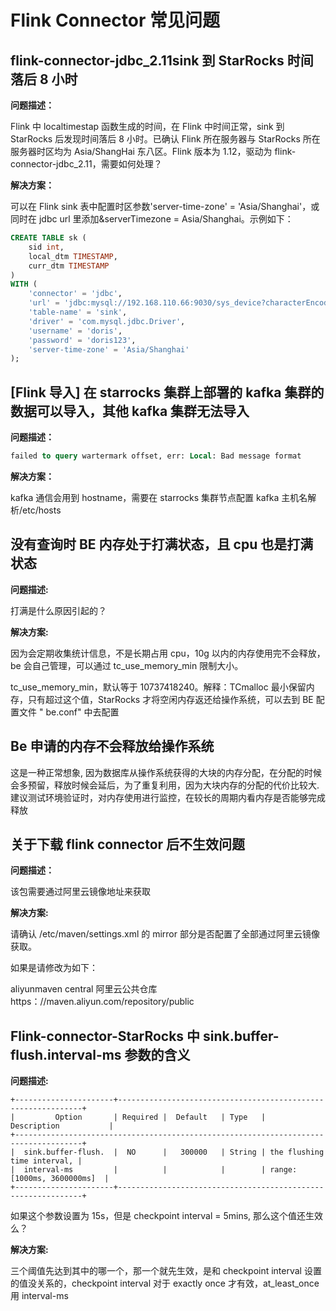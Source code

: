 # Flink Connector 常见问题

## flink-connector-jdbc_2.11sink 到 StarRocks 时间落后 8 小时

**问题描述：**

Flink 中 localtimestap 函数生成的时间，在 Flink 中时间正常，sink 到 StarRocks 后发现时间落后 8 小时。已确认 Flink 所在服务器与 StarRocks 所在服务器时区均为 Asia/ShangHai 东八区。Flink 版本为 1.12，驱动为 flink-connector-jdbc_2.11，需要如何处理？

**解决方案：**

可以在 Flink sink 表中配置时区参数'server-time-zone' = 'Asia/Shanghai'，或同时在 jdbc url 里添加&serverTimezone = Asia/Shanghai。示例如下：

```sql
CREATE TABLE sk (
    sid int,
    local_dtm TIMESTAMP,
    curr_dtm TIMESTAMP
)
WITH (
    'connector' = 'jdbc',
    'url' = 'jdbc:mysql://192.168.110.66:9030/sys_device?characterEncoding=utf-8&serverTimezone=Asia/Shanghai',
    'table-name' = 'sink',
    'driver' = 'com.mysql.jdbc.Driver',
    'username' = 'doris',
    'password' = 'doris123',
    'server-time-zone' = 'Asia/Shanghai'
);
```

## [Flink 导入] 在 starrocks 集群上部署的 kafka 集群的数据可以导入，其他 kafka 集群无法导入

**问题描述：**

```SQL
failed to query wartermark offset, err: Local: Bad message format
```

**解决方案：**

kafka 通信会用到 hostname，需要在 starrocks 集群节点配置 kafka 主机名解析/etc/hosts

## 没有查询时 BE 内存处于打满状态，且 cpu 也是打满状态

**问题描述:**

打满是什么原因引起的？

**解决方案:**

因为会定期收集统计信息，不是长期占用 cpu，10g 以内的内存使用完不会释放，be 会自己管理，可以通过 tc_use_memory_min 限制大小。

tc_use_memory_min，默认等于 10737418240。解释：TCmalloc 最小保留内存，只有超过这个值，StarRocks 才将空闲内存返还给操作系统，可以去到 BE 配置文件 " be.conf" 中去配置

## Be 申请的内存不会释放给操作系统

这是一种正常想象, 因为数据库从操作系统获得的大块的内存分配，在分配的时候会多预留，释放时候会延后，为了重复利用，因为大块内存的分配的代价比较大. 建议测试环境验证时，对内存使用进行监控，在较长的周期内看内存是否能够完成释放

## 关于下载 flink connector 后不生效问题

**问题描述：**

该包需要通过阿里云镜像地址来获取

**解决方案:**

请确认 /etc/maven/settings.xml 的 mirror 部分是否配置了全部通过阿里云镜像获取。

 如果是请修改为如下：

 <mirror>
    <id>aliyunmaven </id>
    <mirrorf>central</mirrorf>
    <name>阿里云公共仓库</name>
    <url>https：//maven.aliyun.com/repository/public</url>
</mirror>

## Flink-connector-StarRocks 中 sink.buffer-flush.interval-ms 参数的含义

**问题描述:**

```plain text
+----------------------+--------------------------------------------------------------+
|         Option       | Required |  Default   | Type   |       Description           |
+-------------------------------------------------------------------------------------+
|  sink.buffer-flush.  |  NO      |   300000   | String | the flushing time interval, |
|  interval-ms         |          |            |        | range: [1000ms, 3600000ms]  |
+----------------------+--------------------------------------------------------------+
```

如果这个参数设置为 15s，但是 checkpoint interval = 5mins, 那么这个值还生效么？

**解决方案:**

三个阈值先达到其中的哪一个，那一个就先生效，是和 checkpoint interval 设置的值没关系的，checkpoint interval 对于 exactly once 才有效，at_least_once 用 interval-ms
